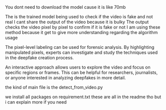 You dont need to download the model cause it is like 70mb

The is the trained model being used to check if the video is fake and not real
I cant share the output of the video because it is bulky 
The output checks the video pixel by pixel to confirm if it is fake or not
I am using these method because it get to give more understanding regarding the algorithm usage

The pixel-level labeling can be used for forensic analysis. By highlighting manipulated pixels, experts can investigate and study the techniques used in the deepfake creation process.

An interactive approach allows users to explore the video and focus on specific regions or frames. This can be helpful for researchers, journalists, or anyone interested in analyzing deepfakes in more detail.

the kind of main file is the detect_from_video.py
 
we install all packages on requirement.txt
these are all in the readme tho but i can explain more if you need
